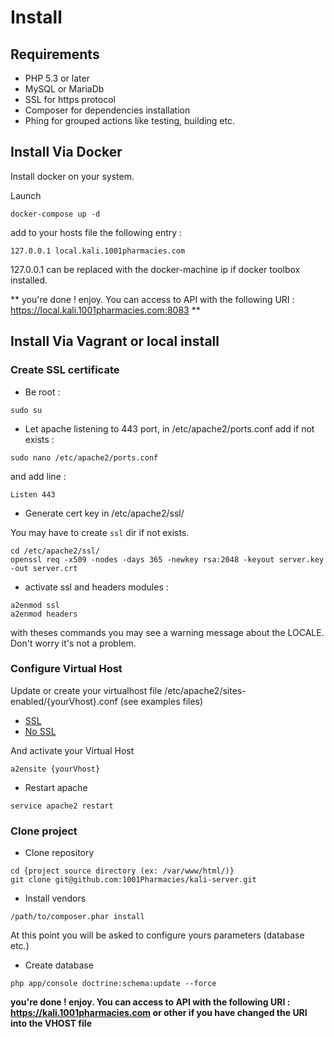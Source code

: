 # Install

## Requirements

- PHP 5.3 or later
- MySQL or MariaDb
- SSL for https protocol
- Composer for dependencies installation
- Phing for grouped actions like testing, building etc.

## Install Via Docker

Install docker on your system.

Launch

```
docker-compose up -d
```   

add to your hosts file the following entry :

```
127.0.0.1 local.kali.1001pharmacies.com    
```

127.0.0.1 can be replaced with the docker-machine ip if docker toolbox installed.

** you're done ! enjoy. You can access to API with the following URI : https://local.kali.1001pharmacies.com:8083 **

## Install Via Vagrant or local install

### Create SSL certificate

+ Be root :

```ShellSession
sudo su
```

+ Let apache listening to 443 port, in /etc/apache2/ports.conf add if not exists :

```ShellSession
sudo nano /etc/apache2/ports.conf
```
and add line :

```
Listen 443
```

+ Generate cert key in /etc/apache2/ssl/

You may have to create `ssl` dir if not exists.

```ShellSession
cd /etc/apache2/ssl/
openssl req -x509 -nodes -days 365 -newkey rsa:2048 -keyout server.key -out server.crt
```

+ activate ssl and headers modules :

```ShellSession
a2enmod ssl
a2enmod headers
```

with theses commands you may see a warning message about the LOCALE. Don't worry it's not a problem.

### Configure Virtual Host

Update or create your virtualhost file /etc/apache2/sites-enabled/{yourVhost}.conf (see examples files)

- [SSL](vhosts/ssl-vhost.md)
- [No SSL](vhosts/nossl-vhost.md)

And activate your Virtual Host

```ShellSession
a2ensite {yourVhost}
```

+ Restart apache

```ShellSession
service apache2 restart
```

### Clone project

+ Clone repository

```ShellSession
cd {project source directory (ex: /var/www/html/)}
git clone git@github.com:1001Pharmacies/kali-server.git
```

+ Install vendors

```ShellSession
/path/to/composer.phar install
```

At this point you will be asked to configure yours parameters (database etc.)

+ Create database

```ShellSession
php app/console doctrine:schema:update --force
```

**you're done ! enjoy. You can access to API with the following URI : https://kali.1001pharmacies.com or other if you have changed the URI into the VHOST file**
